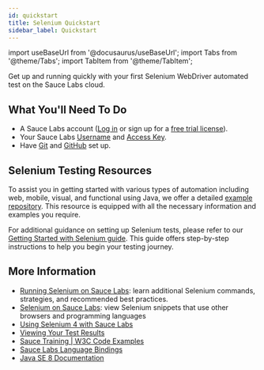 ```yaml
---
id: quickstart
title: Selenium Quickstart
sidebar_label: Quickstart
---
```


import useBaseUrl from '@docusaurus/useBaseUrl';
import Tabs from '@theme/Tabs';
import TabItem from '@theme/TabItem';

Get up and running quickly with your first Selenium WebDriver automated test on the Sauce Labs cloud.

## What You'll Need To Do

- A Sauce Labs account ([Log in](https://accounts.saucelabs.com/am/XUI/#login/) or sign up for a [free trial license](https://saucelabs.com/sign-up)).
- Your Sauce Labs [Username](https://app.saucelabs.com/user-settings) and [Access Key](https://app.saucelabs.com/user-settings).
- Have [Git](https://git-scm.com/downloads) and [GitHub](https://docs.github.com/) set up.

## Selenium Testing Resources

To assist you in getting started with various types of automation including web, mobile, visual, and functional using Java, we offer a detailed [example repository](https://github.com/saucelabs-training/demo-java). This resource is equipped with all the necessary information and examples you require.

For additional guidance on setting up Selenium tests, please refer to our [Getting Started with Selenium guide](https://app.saucelabs.com/getting-started/guides/selenium). This guide offers step-by-step instructions to help you begin your testing journey.

## More Information

- [Running Selenium on Sauce Labs](/web-apps/automated-testing/selenium/): learn additional Selenium commands, strategies, and recommended best practices.
- [Selenium on Sauce Labs](/web-apps/automated-testing/selenium): view Selenium snippets that use other browsers and programming languages
- [Using Selenium 4 with Sauce Labs](/web-apps/automated-testing/selenium/selenium4/)
- [Viewing Your Test Results](/test-results/viewing-test-results/)
- [Sauce Training | W3C Code Examples](https://github.com/saucelabs-training/w3c-examples)
- [Sauce Labs Language Bindings](https://opensource.saucelabs.com/sauce_bindings/)
- [Java SE 8 Documentation](https://docs.oracle.com/javase/8/)
